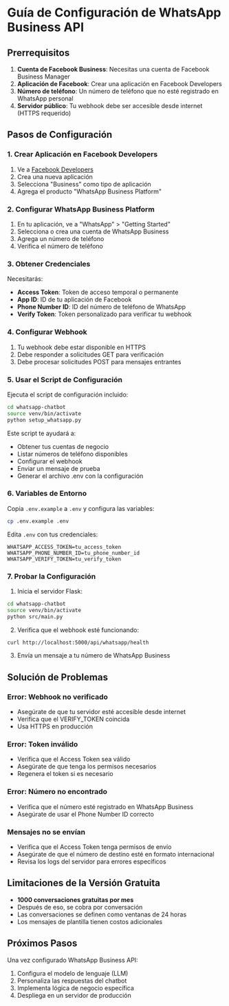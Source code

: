 # Guía de Configuración de WhatsApp Business API

## Prerrequisitos

1. **Cuenta de Facebook Business**: Necesitas una cuenta de Facebook Business Manager
2. **Aplicación de Facebook**: Crear una aplicación en Facebook Developers
3. **Número de teléfono**: Un número de teléfono que no esté registrado en WhatsApp personal
4. **Servidor público**: Tu webhook debe ser accesible desde internet (HTTPS requerido)

## Pasos de Configuración

### 1. Crear Aplicación en Facebook Developers

1. Ve a [Facebook Developers](https://developers.facebook.com/)
2. Crea una nueva aplicación
3. Selecciona "Business" como tipo de aplicación
4. Agrega el producto "WhatsApp Business Platform"

### 2. Configurar WhatsApp Business Platform

1. En tu aplicación, ve a "WhatsApp" > "Getting Started"
2. Selecciona o crea una cuenta de WhatsApp Business
3. Agrega un número de teléfono
4. Verifica el número de teléfono

### 3. Obtener Credenciales

Necesitarás:
- **Access Token**: Token de acceso temporal o permanente
- **App ID**: ID de tu aplicación de Facebook
- **Phone Number ID**: ID del número de teléfono de WhatsApp
- **Verify Token**: Token personalizado para verificar tu webhook

### 4. Configurar Webhook

1. Tu webhook debe estar disponible en HTTPS
2. Debe responder a solicitudes GET para verificación
3. Debe procesar solicitudes POST para mensajes entrantes

### 5. Usar el Script de Configuración

Ejecuta el script de configuración incluido:

```bash
cd whatsapp-chatbot
source venv/bin/activate
python setup_whatsapp.py
```

Este script te ayudará a:
- Obtener tus cuentas de negocio
- Listar números de teléfono disponibles
- Configurar el webhook
- Enviar un mensaje de prueba
- Generar el archivo .env con la configuración

### 6. Variables de Entorno

Copia `.env.example` a `.env` y configura las variables:

```bash
cp .env.example .env
```

Edita `.env` con tus credenciales:

```
WHATSAPP_ACCESS_TOKEN=tu_access_token
WHATSAPP_PHONE_NUMBER_ID=tu_phone_number_id
WHATSAPP_VERIFY_TOKEN=tu_verify_token
```

### 7. Probar la Configuración

1. Inicia el servidor Flask:
```bash
cd whatsapp-chatbot
source venv/bin/activate
python src/main.py
```

2. Verifica que el webhook esté funcionando:
```bash
curl http://localhost:5000/api/whatsapp/health
```

3. Envía un mensaje a tu número de WhatsApp Business

## Solución de Problemas

### Error: Webhook no verificado
- Asegúrate de que tu servidor esté accesible desde internet
- Verifica que el VERIFY_TOKEN coincida
- Usa HTTPS en producción

### Error: Token inválido
- Verifica que el Access Token sea válido
- Asegúrate de que tenga los permisos necesarios
- Regenera el token si es necesario

### Error: Número no encontrado
- Verifica que el número esté registrado en WhatsApp Business
- Asegúrate de usar el Phone Number ID correcto

### Mensajes no se envían
- Verifica que el Access Token tenga permisos de envío
- Asegúrate de que el número de destino esté en formato internacional
- Revisa los logs del servidor para errores específicos

## Limitaciones de la Versión Gratuita

- **1000 conversaciones gratuitas por mes**
- Después de eso, se cobra por conversación
- Las conversaciones se definen como ventanas de 24 horas
- Los mensajes de plantilla tienen costos adicionales

## Próximos Pasos

Una vez configurado WhatsApp Business API:
1. Configura el modelo de lenguaje (LLM)
2. Personaliza las respuestas del chatbot
3. Implementa lógica de negocio específica
4. Despliega en un servidor de producción


